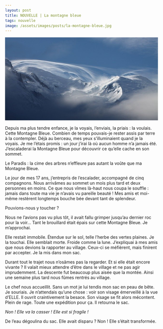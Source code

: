 ```yaml
---
layout: post
title: NOUVELLE | La montagne bleue
tags: nouvelle
image: /assets/images/posts/la-montagne-bleue.jpg
---
```


![placeholder](/assets/images/posts/la-montagne-bleue.jpg "La montagne bleue")

Depuis ma plus tendre enfance, je la voyais, l’enviais, la priais : la voulais. Cette Montagne Bleue. 	Combien de temps pouvais-je rester assis par terre à la contempler. Déjà au berceau, mes yeux s’illuminaient quand je la voyais. Je me l’étais promis : un jour j’irai là où aucun homme n’a jamais été. J’escaladerai la Montagne Bleue pour découvrir ce qu’elle cache en son sommet.

<!--more-->

Le Paradis : la cime des arbres n’effleure pas autant la voûte que ma Montagne Bleue.

Le jour de mes 17 ans, j’entrepris de l’escalader, accompagné de cinq compagnons. Nous arrivâmes au sommet un mois plus tard et deux personnes en moins. Ce que nous vîmes là-haut nous coupa le souffle : jamais dans toute ma vie je n’avais vu pareille beauté ! Mes amis et moi-même restèrent longtemps bouche bée devant tant de splendeur.

Pouvions-nous y toucher ? 

Nous ne l’avions pas vu plus tôt, il avait fallu grimper jusqu’au dernier roc pour la voir… Tant le brouillard était épais sur cette Montagne Bleue. Je m’approchai. 

Elle restait immobile. Étendue sur le sol, telle l’herbe des vertes plaines. Je la touchai. Elle semblait morte. Froide comme la lune. J’expliquai à mes amis que nous devions la rapporter au village. Ceux-ci se méfièrent, mais finirent par accepter. Je la mis dans mon sac.

Durant tout le trajet nous n’osâmes pas la regarder. Et si elle était encore vivante ? Il valait mieux attendre d’être dans le village et ne pas agir imprudemment. La descente fut beaucoup plus aisée que la montée. Ainsi une semaine plus tard nous fûmes rentrés au village.

Le chef nous accueillit. Sans un mot je lui tendis mon sac en peau de bête. Je souriais. Je n’attendais qu’une chose : voir son visage émerveillé à la vue d’ELLE. Il ouvrit craintivement la besace. Son visage se fit alors mécontent. Plein de rage. Toute une expédition pour ça. Il retourna le sac.

_Non ! Elle va la casser ! Elle est si fragile !_

De l’eau dégoulina du sac. Elle avait disparu ? Non ! Elle s’était transformée.
